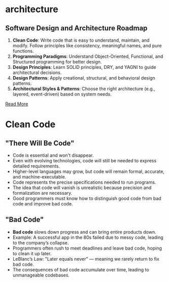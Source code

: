 # architecture

## Software Design and Architecture Roadmap

1. **Clean Code**: Write code that is easy to understand, maintain, and modify. Follow principles like consistency, meaningful names, and pure functions.
2. **Programming Paradigms**: Understand Object-Oriented, Functional, and Structured programming for better design.
3. **Design Principles**: Learn SOLID principles, DRY, and YAGNI to guide architectural decisions.
4. **Design Patterns**: Apply creational, structural, and behavioral design patterns.
5. **Architectural Styles & Patterns**: Choose the right architecture (e.g., layered, event-driven) based on system needs.

<a href="https://www.freecodecamp.org/news/software-design/" target="_blank" rel="noopener noreferrer">Read More</a>

# Clean Code

## "There Will Be Code"
- Code is essential and won't disappear.
- Even with evolving technologies, code will still be needed to express detailed requirements.
- Higher-level languages may grow, but code will remain formal, accurate, and machine-executable.
- Code represents the precise specifications needed to run programs.
- The idea that code will vanish is unrealistic because precision and formalization are necessary.
- Good programmers must know how to distinguish good code from bad code and improve bad code.

## "Bad Code"

- **Bad code** slows down progress and can bring entire products down.
- Example: A successful app in the 80s failed due to messy code, leading to the company’s collapse.
- Programmers often rush to meet deadlines and leave bad code, hoping to clean it up later.
- LeBlanc’s Law: "Later equals never" — meaning we rarely return to fix bad code.
- The consequences of bad code accumulate over time, leading to unmanageable codebases.



